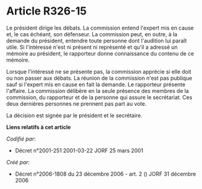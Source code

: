 # Article R326-15

Le président dirige les débats. La commission entend l'expert mis en cause et, le cas échéant, son défenseur. La commission
peut, en outre, à la demande du président, entendre toute personne dont l'audition lui paraît utile. Si l'intéressé n'est ni
présent ni représenté et qu'il a adressé un mémoire au président, le rapporteur donne connaissance du contenu de ce mémoire.

Lorsque l'intéressé ne se présente pas, la commission apprécie si elle doit ou non passer aux débats. La réunion de la
commission n'est pas publique sauf si l'expert mis en cause en fait la demande. Le rapporteur présente l'affaire. La
commission délibère en la seule présence des membres de la commission, du rapporteur et de la personne qui assure le
secrétariat. Ces deux dernières personnes ne prennent pas part au vote.

La décision est signée par le président et le secrétaire.

**Liens relatifs à cet article**

_Codifié par_:

  - Décret n°2001-251 2001-03-22 JORF 25 mars 2001

_Créé par_:

  - Décret n°2006-1808 du 23 décembre 2006 - art. 2 () JORF 31 décembre 2006
